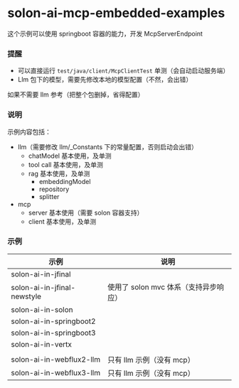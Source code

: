 # solon-ai-mcp-embedded-examples

这个示例可以使用 springboot 容器的能力，开发 McpServerEndpoint


### 提醒

* 可以直接运行 `test/java/client/McpClientTest` 单测（会自动启动服务端）
* Llm 包下的模型，需要先修改本地的模型配置（不然，会出错）

如果不需要 llm 参考（把整个包删掉，省得配置）



### 说明

示例内容包括：

* llm（需要修改 llm/_Constants 下的常量配置，否则启动会出错）
    * chatModel 基本使用，及单测
    * tool call 基本使用，及单测
    * rag 基本使用，及单测
        * embeddingModel
        * repository
        * splitter
* mcp
    * server 基本使用（需要 solon 容器支持）
    * client 基本使用，及单测


### 示例

| 示例                          | 说明                       |
|-----------------------------|--------------------------|
| solon-ai-in-jfinal          |                          |
| solon-ai-in-jfinal-newstyle | 使用了 solon mvc 体系（支持异步响应） |
| solon-ai-in-solon           |                          |
| solon-ai-in-springboot2     |                          |
| solon-ai-in-springboot3     |                          |
| solon-ai-in-vertx           |                          |
|                             |                          | 
| solon-ai-in-webflux2-llm    | 只有 llm 示例（没有 mcp）        |
| solon-ai-in-webflux3-llm    | 只有 llm 示例（没有 mcp）        |
